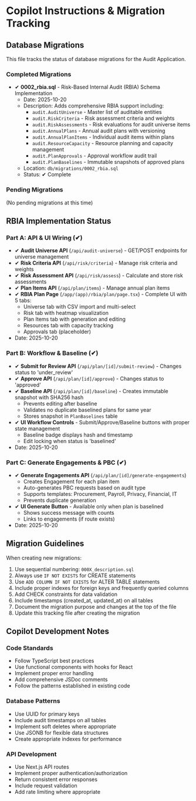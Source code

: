 # Copilot Instructions & Migration Tracking

## Database Migrations

This file tracks the status of database migrations for the Audit Application.

### Completed Migrations

- ✔ **0002_rbia.sql** - Risk-Based Internal Audit (RBIA) Schema Implementation
  - Date: 2025-10-20
  - Description: Adds comprehensive RBIA support including:
    - `audit.AuditUniverse` - Master list of auditable entities
    - `audit.RiskCriteria` - Risk assessment criteria and weights
    - `audit.RiskAssessments` - Risk evaluations for audit universe items
    - `audit.AnnualPlans` - Annual audit plans with versioning
    - `audit.AnnualPlanItems` - Individual audit items within plans
    - `audit.ResourceCapacity` - Resource planning and capacity management
    - `audit.PlanApprovals` - Approval workflow audit trail
    - `audit.PlanBaselines` - Immutable snapshots of approved plans
  - Location: `db/migrations/0002_rbia.sql`
  - Status: ✔ Complete

### Pending Migrations

(No pending migrations at this time)

## RBIA Implementation Status

### Part A: API & UI Wiring (✔)

- ✔ **Audit Universe API** (`/api/audit-universe`) - GET/POST endpoints for universe management
- ✔ **Risk Criteria API** (`/api/risk/criteria`) - Manage risk criteria and weights
- ✔ **Risk Assessment API** (`/api/risk/assess`) - Calculate and store risk assessments
- ✔ **Plan Items API** (`/api/plan/items`) - Manage annual plan items
- ✔ **RBIA Plan Page** (`/app/(app)/rbia/plan/page.tsx`) - Complete UI with 5 tabs:
  - Universe tab with CSV import and multi-select
  - Risk tab with heatmap visualization
  - Plan Items tab with generation and editing
  - Resources tab with capacity tracking
  - Approvals tab (placeholder)
- Date: 2025-10-20

### Part B: Workflow & Baseline (✔)

- ✔ **Submit for Review API** (`/api/plan/[id]/submit-review`) - Changes status to 'under_review'
- ✔ **Approve API** (`/api/plan/[id]/approve`) - Changes status to 'approved'
- ✔ **Baseline API** (`/api/plan/[id]/baseline`) - Creates immutable snapshot with SHA256 hash
  - Prevents editing after baseline
  - Validates no duplicate baselined plans for same year
  - Stores snapshot in `PlanBaselines` table
- ✔ **UI Workflow Controls** - Submit/Approve/Baseline buttons with proper state management
  - Baseline badge displays hash and timestamp
  - Edit locking when status is 'baselined'
- Date: 2025-10-20

### Part C: Generate Engagements & PBC (✔)

- ✔ **Generate Engagements API** (`/api/plan/[id]/generate-engagements`)
  - Creates Engagement for each plan item
  - Auto-generates PBC requests based on audit type
  - Supports templates: Procurement, Payroll, Privacy, Financial, IT
  - Prevents duplicate generation
- ✔ **UI Generate Button** - Available only when plan is baselined
  - Shows success message with counts
  - Links to engagements (if route exists)
- Date: 2025-10-20

## Migration Guidelines

When creating new migrations:

1. Use sequential numbering: `000X_description.sql`
2. Always use `IF NOT EXISTS` for CREATE statements
3. Use `ADD COLUMN IF NOT EXISTS` for ALTER TABLE statements
4. Include proper indexes for foreign keys and frequently queried columns
5. Add CHECK constraints for data validation
6. Include timestamps (created_at, updated_at) on all tables
7. Document the migration purpose and changes at the top of the file
8. Update this tracking file after creating the migration

## Copilot Development Notes

### Code Standards

- Follow TypeScript best practices
- Use functional components with hooks for React
- Implement proper error handling
- Add comprehensive JSDoc comments
- Follow the patterns established in existing code

### Database Patterns

- Use UUID for primary keys
- Include audit timestamps on all tables
- Implement soft deletes where appropriate
- Use JSONB for flexible data structures
- Create appropriate indexes for performance

### API Development

- Use Next.js API routes
- Implement proper authentication/authorization
- Return consistent error responses
- Include request validation
- Add rate limiting where appropriate
